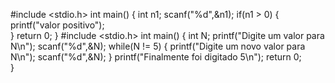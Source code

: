 #include <stdio.h>
int main() {
	int n1;
	scanf("%d",&n1);
	if(n1 > 0) {
		printf("valor positivo");	
	}
	return 0;
}
#include <stdio.h>
int main() {
	int N;
	printf("Digite um valor para N\n");
	scanf("%d",&N);
	while(N != 5) {
		printf("Digite um novo valor para N\n");
		scanf("%d",&N);
	}
	printf("Finalmente foi digitado 5\n");
	return 0;	
}

